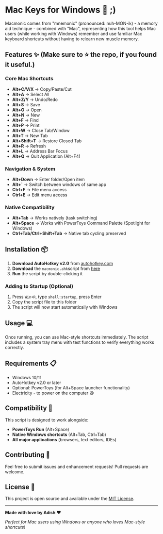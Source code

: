 # Mac Keys for Windows 🍎 ;) 
Macmonic comes from "mnemonic" (pronounced: nuh-MON-ik) - a memory aid technique - combined with "Mac", representing how this tool helps Mac users (while working with Windows) remember and use familiar Mac keyboard shortcuts without having to relearn new muscle memory.

## Features ✨ (Make sure to ⭐ the repo, if you found it useful.)

### Core Mac Shortcuts
- **Alt+C/V/X** → Copy/Paste/Cut
- **Alt+A** → Select All
- **Alt+Z/Y** → Undo/Redo
- **Alt+S** → Save
- **Alt+O** → Open
- **Alt+N** → New
- **Alt+F** → Find
- **Alt+P** → Print
- **Alt+W** → Close Tab/Window
- **Alt+T** → New Tab
- **Alt+Shift+T** → Restore Closed Tab
- **Alt+R** → Refresh
- **Alt+L** → Address Bar Focus
- **Alt+Q** → Quit Application (Alt+F4)

### Navigation & System
- **Alt+Down** → Enter folder/Open item
- **Alt+`** → Switch between windows of same app
- **Ctrl+F** → File menu access
- **Ctrl+E** → Edit menu access

### Native Compatibility
- **Alt+Tab** → Works natively (task switching)
- **Alt+Space** → Works with PowerToys Command Palette (Spotlight for Windows)
- **Ctrl+Tab/Ctrl+Shift+Tab** → Native tab cycling preserved

## Installation 📦

1. **Download AutoHotkey v2.0** from [autohotkey.com](https://www.autohotkey.com/)
2. **Download** the `macmonic.ahk`script from [here](https://github.com/Adish08/Macmonic/blob/main/macmonic.ahk)
3. **Run** the script by double-clicking it

### Adding to Startup (Optional)
1. Press `Win+R`, type `shell:startup`, press Enter
2. Copy the script file to this folder
3. The script will now start automatically with Windows

## Usage 💻

Once running, you can use Mac-style shortcuts immediately. The script includes a system tray menu with test functions to verify everything works correctly.

## Requirements 📋

- Windows 10/11
- AutoHotkey v2.0 or later
- Optional: PowerToys (for Alt+Space launcher functionality)
- Electricity - to power on the computer 😆

## Compatibility 🔧

This script is designed to work alongside:
- **PowerToys Run** (Alt+Space)
- **Native Windows shortcuts** (Alt+Tab, Ctrl+Tab)
- **All major applications** (browsers, text editors, IDEs)

## Contributing 🤝

Feel free to submit issues and enhancement requests! Pull requests are welcome.

## License 📄

This project is open source and available under the [MIT License](LICENSE).

---

**Made with love by Adish** ❤️

*Perfect for Mac users using Windows or anyone who loves Mac-style shortcuts!* 
